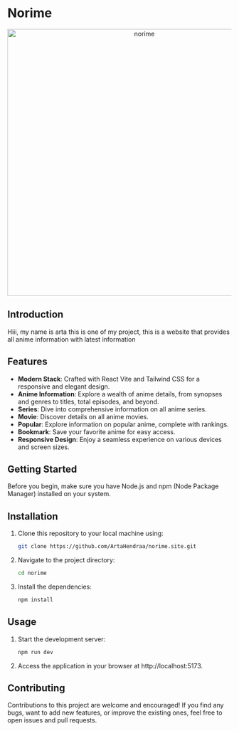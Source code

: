 # Norime

<div align="center" width="100%">
   <img width="600" alt="norime" src="https://i.imgur.com/PkdVyPg.png">
</div>

## Introduction

Hiii, my name is arta this is one of my project, this is a website that provides all anime information with latest information

## Features

- **Modern Stack**: Crafted with React Vite and Tailwind CSS for a responsive and elegant design.
- **Anime Information**: Explore a wealth of anime details, from synopses and genres to titles, total episodes, and beyond.
- **Series**: Dive into comprehensive information on all anime series.
- **Movie**: Discover details on all anime movies.
- **Popular**: Explore information on popular anime, complete with rankings.
- **Bookmark**: Save your favorite anime for easy access.
- **Responsive Design**: Enjoy a seamless experience on various devices and screen sizes.

## Getting Started

Before you begin, make sure you have Node.js and npm (Node Package Manager) installed on your system.

## Installation

1. Clone this repository to your local machine using:

   ```bash
   git clone https://github.com/ArtaHendraa/norime.site.git
   ```

2. Navigate to the project directory:
   ```bash
   cd norime
   ```
3. Install the dependencies:
   ```bash
   npm install
   ```

## Usage

1. Start the development server:
   ```bash
   npm run dev
   ```
2. Access the application in your browser at http://localhost:5173.

## Contributing

Contributions to this project are welcome and encouraged! If you find any bugs, want to add new features, or improve the existing ones, feel free to open issues and pull requests.
